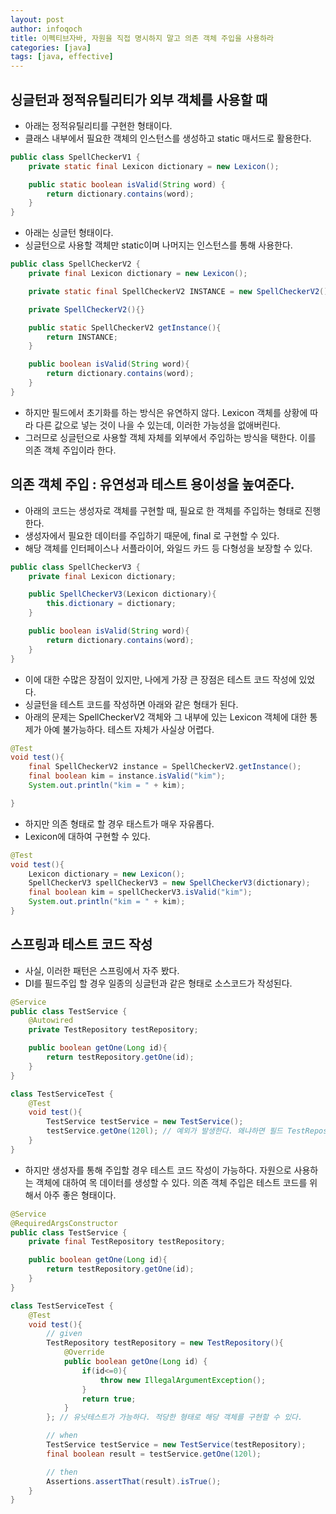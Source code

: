 ```yaml
---
layout: post
author: infoqoch
title: 이펙티브자바, 자원을 직접 명시하지 말고 의존 객체 주입을 사용하라
categories: [java]
tags: [java, effective]
---
```


## 싱글턴과 정적유틸리티가 외부 객체를 사용할 때
- 아래는 정적유틸리티를 구현한 형태이다. 
- 클래스 내부에서 필요한 객체의 인스턴스를 생성하고 static 매서드로 활용한다. 

```java
public class SpellCheckerV1 {
    private static final Lexicon dictionary = new Lexicon();

    public static boolean isValid(String word) {
        return dictionary.contains(word);
    }
}
```

- 아래는 싱글턴 형태이다.
- 싱글턴으로 사용할 객체만 static이며 나머지는 인스턴스를 통해 사용한다. 

```java
public class SpellCheckerV2 {
    private final Lexicon dictionary = new Lexicon();

    private static final SpellCheckerV2 INSTANCE = new SpellCheckerV2();

    private SpellCheckerV2(){}

    public static SpellCheckerV2 getInstance(){
        return INSTANCE;
    }

    public boolean isValid(String word){
        return dictionary.contains(word);
    }
}
```

- 하지만 필드에서 초기화를 하는 방식은 유연하지 않다. Lexicon 객체를 상황에 따라 다른 값으로 넣는 것이 나을 수 있는데, 이러한 가능성을 없애버린다. 
- 그러므로 싱글턴으로 사용할 객체 자체를 외부에서 주입하는 방식을 택한다. 이를 의존 객체 주입이라 한다. 

## 의존 객체 주입 : 유연성과 테스트 용이성을 높여준다.
- 아래의 코드는 생성자로 객체를 구현할 때, 필요로 한 객체를 주입하는 형태로 진행한다.
- 생성자에서 필요한 데이터를 주입하기 때문에, final 로 구현할 수 있다. 
- 해당 객체를 인터페이스나 서플라이어, 와일드 카드 등 다형성을 보장할 수 있다. 

```java
public class SpellCheckerV3 {
    private final Lexicon dictionary;

    public SpellCheckerV3(Lexicon dictionary){
        this.dictionary = dictionary;
    }

    public boolean isValid(String word){
        return dictionary.contains(word);
    }
}
```

- 이에 대한 수많은 장점이 있지만, 나에게 가장 큰 장점은 테스트 코드 작성에 있었다. 
- 싱글턴을 테스트 코드를 작성하면 아래와 같은 형태가 된다.
- 아래의 문제는 SpellCheckerV2 객체와 그 내부에 있는 Lexicon 객체에 대한 통제가 아예 불가능하다. 테스트 자체가 사실상 어렵다. 

```java
@Test
void test(){
    final SpellCheckerV2 instance = SpellCheckerV2.getInstance();
    final boolean kim = instance.isValid("kim");
    System.out.println("kim = " + kim);

}
```

- 하지만 의존 형태로 할 경우 태스트가 매우 자유롭다.
- Lexicon에 대하여 구현할 수 있다. 

```java
@Test
void test(){
    Lexicon dictionary = new Lexicon();
    SpellCheckerV3 spellCheckerV3 = new SpellCheckerV3(dictionary);
    final boolean kim = spellCheckerV3.isValid("kim");
    System.out.println("kim = " + kim);
}
```

## 스프링과 테스트 코드 작성
- 사실, 이러한 패턴은 스프링에서 자주 봤다. 
- DI를 필드주입 할 경우 일종의 싱글턴과 같은 형태로 소스코드가 작성된다. 

```java
@Service
public class TestService {
    @Autowired
    private TestRepository testRepository;

    public boolean getOne(Long id){
        return testRepository.getOne(id);
    }
}
```

```java
class TestServiceTest {
    @Test
    void test(){
        TestService testService = new TestService();
        testService.getOne(120l); // 예외가 발생한다. 왜냐하면 필드 TestRepository는 DB와 커넥션이 필요로 한다. 이는 SpringBoot가 로딩되지 않으면 동작하지 않는다. 유닛 테스트가 불가능하다. 
    }
}
```

- 하지만 생성자를 통해 주입할 경우 테스트 코드 작성이 가능하다. 자원으로 사용하는 객체에 대하여 목 데이터를 생성할 수 있다. 의존 객체 주입은 테스트 코드를 위해서 아주 좋은 형태이다. 

```java
@Service
@RequiredArgsConstructor
public class TestService {
    private final TestRepository testRepository;

    public boolean getOne(Long id){
        return testRepository.getOne(id);
    }
}
```

```java
class TestServiceTest {
    @Test
    void test(){
        // given
        TestRepository testRepository = new TestRepository(){
            @Override
            public boolean getOne(Long id) {
                if(id<=0){
                    throw new IllegalArgumentException();
                }
                return true;
            }
        }; // 유닛테스트가 가능하다. 적당한 형태로 해당 객체를 구현할 수 있다. 

        // when
        TestService testService = new TestService(testRepository);
        final boolean result = testService.getOne(120l);

        // then
        Assertions.assertThat(result).isTrue();
    }
}
```
